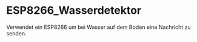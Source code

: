 # ESP8266_Wasserdetektor
Verwendet ein ESP8266 um bei Wasser auf dem Boden eine Nachricht zu senden.
